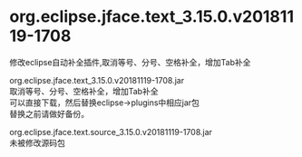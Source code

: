 # org.eclipse.jface.text_3.15.0.v20181119-1708
修改eclipse自动补全插件,取消等号、分号、空格补全，增加Tab补全    

org.eclipse.jface.text_3.15.0.v20181119-1708.jar   
取消等号、分号、空格补全，增加Tab补全    
可以直接下载，然后替换eclipse->plugins中相应jar包    
替换之前请做好备份。    

org.eclipse.jface.text.source_3.15.0.v20181119-1708.jar     
未被修改源码包 

